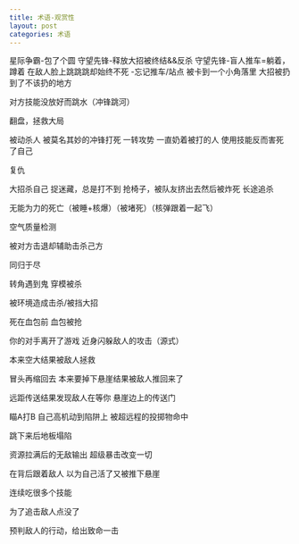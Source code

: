 ```yaml
---
title: 术语-观赏性
layout: post
categories: 术语
---
```


星际争霸-包了个圆
守望先锋-释放大招被终结&&反杀
守望先锋-盲人推车=躺着，蹲着
在敌人脸上跳跳跳却始终不死
-忘记推车/站点
被卡到一个小角落里
大招被扔到了不该扔的地方

对方技能没放好而跳水（冲锋跳河）

翻盘，拯救大局

被动杀人
被莫名其妙的冲锋打死
一转攻势
一直奶着被打的人
使用技能反而害死了自己

复仇

大招杀自己
捉迷藏，总是打不到
抢椅子，被队友挤出去然后被炸死
长途追杀

无能为力的死亡（被睡+核爆）（被堵死）（核弹跟着一起飞）

空气质量检测

被对方击退却辅助击杀己方

同归于尽

转角遇到鬼
穿模被杀

被环境造成击杀/被挡大招

死在血包前
血包被抢

你的对手离开了游戏
近身闪躲敌人的攻击（源式）

本来空大结果被敌人拯救

冒头再缩回去
本来要掉下悬崖结果被敌人推回来了

远距传送结果发现敌人在等你
悬崖边上的传送门

瞄A打B
自己高机动到陷阱上
被超远程的投掷物命中

跳下来后地板塌陷


资源拉满后的无敌输出
超级暴击改变一切

在背后跟着敌人
以为自己活了又被推下悬崖

连续吃很多个技能

为了追击敌人点没了

预判敌人的行动，给出致命一击